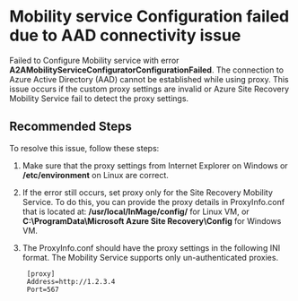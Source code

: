 <properties
	pageTitle="Mobility service Configuration failed due to AAD connectivity issue"
	description="Mobility service Configuration failed due to AAD connectivity issue"
	infoBubbleText="Some suggestions have been found to help solve your issue. Please see details to the right."
	service="microsoft.recoveryservices"
	resource="vaults"
	authors="genlin"
	ms.author="asgang"
	displayOrder=""
	articleId="AADConnectionFailure"
	diagnosticScenario="AADConnectionFailure"
	selfHelpType="Diagnostics"
	supportTopicIds=""
	resourceTags=""
	productPesIds="16370"
	cloudEnvironments="Public"
/>

# Mobility service Configuration failed due to AAD connectivity issue
<!--issueDescription-->
Failed to Configure Mobility service with error **A2AMobilityServiceConfiguratorConfigurationFailed**. The connection to Azure Active Directory (AAD) cannot be established while using proxy. This issue occurs if the custom proxy settings are invalid or Azure Site Recovery Mobility Service fail to detect the proxy settings.
<!--/issueDescription-->

## **Recommended Steps**

To resolve this issue, follow these steps:

1. Make sure that the proxy settings from Internet Explorer on Windows or **/etc/environment** on Linux are correct.
2. If the error still occurs, set proxy only for the Site Recovery Mobility Service. To do this,  you can provide the proxy details in ProxyInfo.conf that is located at: **/usr/local/InMage/config/** for Linux VM, or **C:\ProgramData\Microsoft Azure Site Recovery\Config** for Windows VM.
3. The ProxyInfo.conf should have the proxy settings in the following INI format. The Mobility Service supports only un-authenticated proxies.

        [proxy]
        Address=http://1.2.3.4
        Port=567
